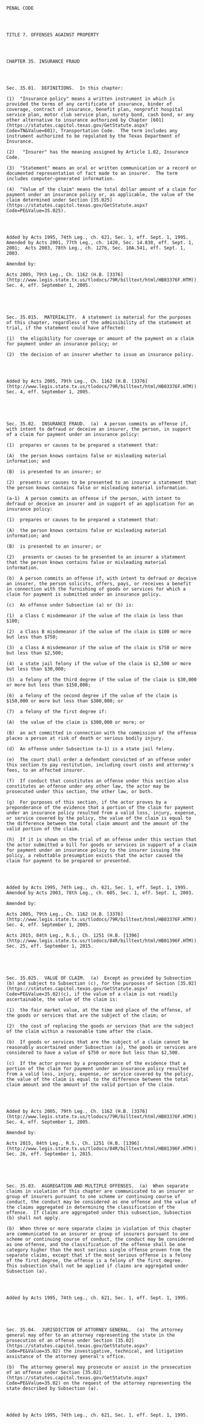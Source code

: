 ﻿
    
    
    	
    					
    
    
    PENAL CODE
    
      
    
    
    TITLE 7. OFFENSES AGAINST PROPERTY
    
      
    
    
    CHAPTER 35. INSURANCE FRAUD
    
      
    
    
    Sec. 35.01.  DEFINITIONS.  In this chapter:
    
    (1)  "Insurance policy" means a written instrument in which is provided the terms of any certificate of insurance, binder of coverage, contract of insurance, benefit plan, nonprofit hospital service plan, motor club service plan, surety bond, cash bond, or any other alternative to insurance authorized by Chapter [601](https://statutes.capitol.texas.gov/GetStatute.aspx?Code=TN&Value=601), Transportation Code.  The term includes any instrument authorized to be regulated by the Texas Department of Insurance.
    
    (2)   "Insurer" has the meaning assigned by Article 1.02, Insurance Code.
    
    (3)  "Statement" means an oral or written communication or a record or documented representation of fact made to an insurer.  The term includes computer-generated information.
    
    (4)  "Value of the claim" means the total dollar amount of a claim for payment under an insurance policy or, as applicable, the value of the claim determined under Section [35.025](https://statutes.capitol.texas.gov/GetStatute.aspx?Code=PE&Value=35.025).
    
    
    
    
    Added by Acts 1995, 74th Leg., ch. 621, Sec. 1, eff. Sept. 1, 1995.  Amended by Acts 2001, 77th Leg., ch. 1420, Sec. 14.830, eff. Sept. 1, 2001;  Acts 2003, 78th Leg., ch. 1276, Sec. 10A.541, eff. Sept. 1, 2003.
    
    Amended by: 
    
    Acts 2005, 79th Leg., Ch. 1162 (H.B. [3376](http://www.legis.state.tx.us/tlodocs/79R/billtext/html/HB03376F.HTM)), Sec. 4, eff. September 1, 2005.
    
    
    
    
    
    Sec. 35.015.  MATERIALITY.  A statement is material for the purposes of this chapter, regardless of the admissibility of the statement at trial, if the statement could have affected:
    
    (1)  the eligibility for coverage or amount of the payment on a claim for payment under an insurance policy; or
    
    (2)  the decision of an insurer whether to issue an insurance policy.
    
    
    
    
    Added by Acts 2005, 79th Leg., Ch. 1162 (H.B. [3376](http://www.legis.state.tx.us/tlodocs/79R/billtext/html/HB03376F.HTM)), Sec. 4, eff. September 1, 2005.
    
    
    
    
    
    Sec. 35.02.  INSURANCE FRAUD.  (a)  A person commits an offense if, with intent to defraud or deceive an insurer, the person, in support of a claim for payment under an insurance policy:
    
    (1)  prepares or causes to be prepared a statement that:
    
    (A)  the person knows contains false or misleading material information; and
    
    (B)  is presented to an insurer; or
    
    (2)  presents or causes to be presented to an insurer a statement that the person knows contains false or misleading material information.
    
    (a-1)  A person commits an offense if the person, with intent to defraud or deceive an insurer and in support of an application for an insurance policy:
    
    (1)  prepares or causes to be prepared a statement that:
    
    (A)  the person knows contains false or misleading material information; and
    
    (B)  is presented to an insurer; or
    
    (2)   presents or causes to be presented to an insurer a statement that the person knows contains false or misleading material information.
    
    (b)  A person commits an offense if, with intent to defraud or deceive an insurer, the person solicits, offers, pays, or receives a benefit in connection with the furnishing of goods or services for which a claim for payment is submitted under an insurance policy.
    
    (c)  An offense under Subsection (a) or (b) is:
    
    (1)  a Class C misdemeanor if the value of the claim is less than $100;
    
    (2)  a Class B misdemeanor if the value of the claim is $100 or more but less than $750;
    
    (3)  a Class A misdemeanor if the value of the claim is $750 or more but less than $2,500;
    
    (4)  a state jail felony if the value of the claim is $2,500 or more but less than $30,000;
    
    (5)  a felony of the third degree if the value of the claim is $30,000 or more but less than $150,000;
    
    (6)  a felony of the second degree if the value of the claim is $150,000 or more but less than $300,000; or
    
    (7)  a felony of the first degree if:
    
    (A)  the value of the claim is $300,000 or more; or
    
    (B)  an act committed in connection with the commission of the offense places a person at risk of death or serious bodily injury.
    
    (d)  An offense under Subsection (a-1) is a state jail felony.
    
    (e)  The court shall order a defendant convicted of an offense under this section to pay restitution, including court costs and attorney's fees, to an affected insurer.
    
    (f)  If conduct that constitutes an offense under this section also constitutes an offense under any other law, the actor may be prosecuted under this section, the other law, or both.
    
    (g)  For purposes of this section, if the actor proves by a preponderance of the evidence that a portion of the claim for payment under an insurance policy resulted from a valid loss, injury, expense, or service covered by the policy, the value of the claim is equal to the difference between the total claim amount and the amount of the valid portion of the claim.
    
    (h)  If it is shown on the trial of an offense under this section that the actor submitted a bill for goods or services in support of a claim for payment under an insurance policy to the insurer issuing the policy, a rebuttable presumption exists that the actor caused the claim for payment to be prepared or presented.
    
    
    
    
    Added by Acts 1995, 74th Leg., ch. 621, Sec. 1, eff. Sept. 1, 1995.  Amended by Acts 2003, 78th Leg., ch. 605, Sec. 1, eff. Sept. 1, 2003.
    
    Amended by: 
    
    Acts 2005, 79th Leg., Ch. 1162 (H.B. [3376](http://www.legis.state.tx.us/tlodocs/79R/billtext/html/HB03376F.HTM)), Sec. 4, eff. September 1, 2005.
    
    Acts 2015, 84th Leg., R.S., Ch. 1251 (H.B. [1396](http://www.legis.state.tx.us/tlodocs/84R/billtext/html/HB01396F.HTM)), Sec. 25, eff. September 1, 2015.
    
    
    
    
    
    Sec. 35.025.  VALUE OF CLAIM.  (a)  Except as provided by Subsection (b) and subject to Subsection (c), for the purposes of Section [35.02](https://statutes.capitol.texas.gov/GetStatute.aspx?Code=PE&Value=35.02)(c), if the value of a claim is not readily ascertainable, the value of the claim is:
    
    (1)  the fair market value, at the time and place of the offense, of the goods or services that are the subject of the claim; or
    
    (2)  the cost of replacing the goods or services that are the subject of the claim within a reasonable time after the claim.
    
    (b)  If goods or services that are the subject of a claim cannot be reasonably ascertained under Subsection (a), the goods or services are considered to have a value of $750 or more but less than $2,500.
    
    (c)  If the actor proves by a preponderance of the evidence that a portion of the claim for payment under an insurance policy resulted from a valid loss, injury, expense, or service covered by the policy, the value of the claim is equal to the difference between the total claim amount and the amount of the valid portion of the claim.
    
    
    
    
    Added by Acts 2005, 79th Leg., Ch. 1162 (H.B. [3376](http://www.legis.state.tx.us/tlodocs/79R/billtext/html/HB03376F.HTM)), Sec. 4, eff. September 1, 2005.
    
    Amended by: 
    
    Acts 2015, 84th Leg., R.S., Ch. 1251 (H.B. [1396](http://www.legis.state.tx.us/tlodocs/84R/billtext/html/HB01396F.HTM)), Sec. 26, eff. September 1, 2015.
    
    
    
    
    
    Sec. 35.03.  AGGREGATION AND MULTIPLE OFFENSES.  (a)  When separate claims in violation of this chapter are communicated to an insurer or group of insurers pursuant to one scheme or continuing course of conduct, the conduct may be considered as one offense and the value of the claims aggregated in determining the classification of the offense.  If claims are aggregated under this subsection, Subsection (b) shall not apply.
    
    (b)  When three or more separate claims in violation of this chapter are communicated to an insurer or group of insurers pursuant to one scheme or continuing course of conduct, the conduct may be considered as one offense, and the classification of the offense shall be one category higher than the most serious single offense proven from the separate claims, except that if the most serious offense is a felony of the first degree, the offense is a felony of the first degree.  This subsection shall not be applied if claims are aggregated under Subsection (a).
    
    
    
    
    Added by Acts 1995, 74th Leg., ch. 621, Sec. 1, eff. Sept. 1, 1995.
    
    
    
    
    
    Sec. 35.04.  JURISDICTION OF ATTORNEY GENERAL.  (a)  The attorney general may offer to an attorney representing the state in the prosecution of an offense under Section [35.02](https://statutes.capitol.texas.gov/GetStatute.aspx?Code=PE&Value=35.02) the investigative, technical, and litigation assistance of the attorney general's office.
    
    (b)  The attorney general may prosecute or assist in the prosecution of an offense under Section [35.02](https://statutes.capitol.texas.gov/GetStatute.aspx?Code=PE&Value=35.02) on the request of the attorney representing the state described by Subsection (a).
    
    
    
    
    Added by Acts 1995, 74th Leg., ch. 621, Sec. 1, eff. Sept. 1, 1995.
    
    
    
    
    				
